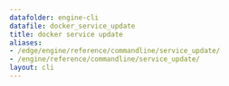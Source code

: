 ```yaml
---
datafolder: engine-cli
datafile: docker_service_update
title: docker service update
aliases:
- /edge/engine/reference/commandline/service_update/
- /engine/reference/commandline/service_update/
layout: cli
---
```


<!--
此页面是根据 Docker 源代码自动生成的。如果您想建议更改此处显示的文本，请在 GitHub 上的源代码仓库中打开一个工单或拉取请求：

https://github.com/docker/cli
-->
